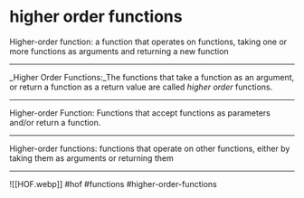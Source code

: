 # higher order functions
Higher-order function: a function that operates on functions, taking one or more functions as arguments and returning a new function
***
_Higher Order Functions:_The functions that take a function as an argument, or return a function as a return value are called _higher order_ functions.
****


Higher-order Function: Functions that accept functions as parameters and/or return a function.
****

Higher-order functions: functions that operate on other functions, either by taking them as arguments or returning them
***
![[HOF.webp]]
#hof #functions #higher-order-functions

